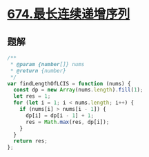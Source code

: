 # [674.最长连续递增序列](https://leetcode.cn/problems/longest-continuous-increasing-subsequence/)

## 题解

```js
/**
 * @param {number[]} nums
 * @return {number}
 */
var findLengthOfLCIS = function (nums) {
  const dp = new Array(nums.length).fill(1);
  let res = 1;
  for (let i = 1; i < nums.length; i++) {
    if (nums[i] > nums[i - 1]) {
      dp[i] = dp[i - 1] + 1;
      res = Math.max(res, dp[i]);
    }
  }
  return res;
};
```

